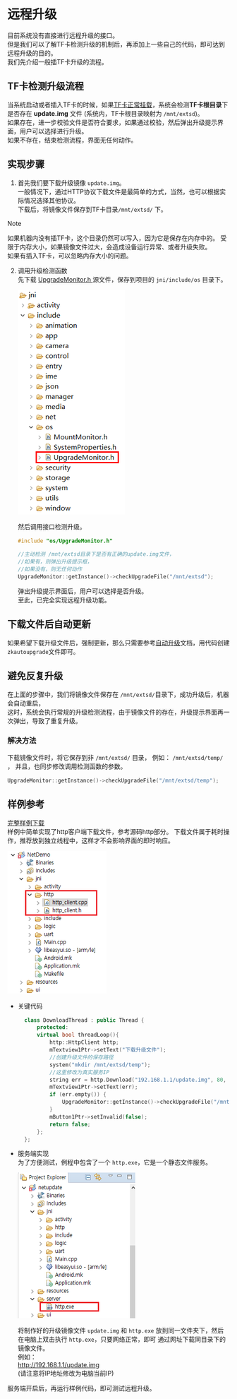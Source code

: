 # 远程升级
目前系统没有直接进行远程升级的接口。   
但是我们可以了解TF卡检测升级的机制后，再添加上一些自己的代码，即可达到远程升级的目的。  
我们先介绍一般插TF卡升级的流程。
## TF卡检测升级流程
当系统启动或者插入TF卡的时候，如果[TF卡正常挂载](tf.md)，系统会检测**TF卡根目录**下是否存在 **update.img** 文件 (系统内，TF卡根目录映射为 `/mnt/extsd`)。  
如果存在，进一步校验文件是否符合要求，如果通过校验，然后弹出升级提示界面，用户可以选择进行升级。  
如果不存在，结束检测流程，界面无任何动作。    

## 实现步骤
1. 首先我们要下载升级镜像 `update.img`。  
  一般情况下，通过HTTP协议下载文件是最简单的方式，当然，也可以根据实际情况选择其他协议。  
  下载后，将镜像文件保存到TF卡目录`/mnt/extsd/` 下。   
  > [!Note]
  > 如果机器内没有插TF卡，这个目录仍然可以写入，因为它是保存在内存中的。 受限于内存大小，如果镜像文件过大，会造成设备运行异常、或者升级失败。  
  如果有插入TF卡，可以忽略内存大小的问题。
2. 调用升级检测函数   
   先下载 [UpgradeMonitor.h ](https://developer.flywizos.com/src/UpgradeMonitor.h) 源文件，保存到项目的 `jni/include/os` 目录下。  
   
   ![](assets/upgrade_monitor_header.png)
   
   然后调用接口检测升级。
   ```c++
   #include "os/UpgradeMonitor.h"
   ```
   ```c++
   //主动检测 /mnt/extsd目录下是否有正确的update.img文件，
   //如果有，则弹出升级提示框，
   //如果没有，则无任何动作
   UpgradeMonitor::getInstance()->checkUpgradeFile("/mnt/extsd");
   ```
   弹出升级提示界面后，用户可以选择是否升级。  
   至此，已完全实现远程升级功能。

## 下载文件后自动更新
如果希望下载升级文件后，强制更新，那么只需要参考[自动升级](autoupgrade.md)文档，用代码创建 `zkautoupgrade`文件即可。

## 避免反复升级
在上面的步骤中，我们将镜像文件保存在 `/mnt/extsd/`目录下，成功升级后，机器会自动重启，  
这时，系统会执行常规的升级检测流程，由于镜像文件的存在，升级提示界面再一次弹出，导致了重复升级。

### 解决方法
下载镜像文件时，将它保存到非 `/mnt/extsd/` 目录， 例如： `/mnt/extsd/temp/`  ，
并且，也同步修改调用检测函数的参数。  
```c++
UpgradeMonitor::getInstance()->checkUpgradeFile("/mnt/extsd/temp");
```



## 样例参考
[完整样例下载](https://docs.flythings.cn/src/netupdate.zip)  
样例中简单实现了http客户端下载文件，参考源码http部分。
下载文件属于耗时操作，推荐放到独立线程中，这样才不会影响界面的即时响应。    

![](assets/remote_update1.png)  
* 关键代码
  ```c++ 
    class DownloadThread : public Thread {
        protected:
        virtual bool threadLoop(){
            http::HttpClient http;
            mTextview1Ptr->setText("下载升级文件");
            //创建升级文件的保存路径
            system("mkdir /mnt/extsd/temp");
            //这里修改为真实服务IP
            string err = http.Download("192.168.1.1/update.img", 80, "/mnt/extsd/temp/update.img");
            mTextview1Ptr->setText(err);
            if (err.empty()) {
                UpgradeMonitor::getInstance()->checkUpgradeFile("/mnt/extsd/temp");
            }
            mButton1Ptr->setInvalid(false);
            return false;
        };
    };
  ```

* 服务端实现  
  为了方便测试，例程中包含了一个 `http.exe`，它是一个静态文件服务。   
  
  ![](assets/remote_update2.png)  
  
  将制作好的升级镜像文件 `update.img` 和 `http.exe` 放到同一文件夹下，然后在电脑上双击执行 `http.exe`，只要网络正常，即可 通过网址下载同目录下的镜像文件。  
  例如：  
  http://192.168.1.1/update.img    
  (请注意将IP地址修改为电脑当前IP)  

服务端开启后，再运行样例代码，即可测试远程升级。

